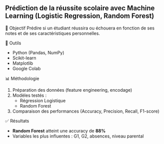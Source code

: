 ## Prédiction de la réussite scolaire avec Machine Learning (Logistic Regression, Random Forest)

📌 Objectif
Prédire si un étudiant réussira ou échouera en fonction de ses notes et de ses caractéristiques personnelles.  

🔧 Outils
- Python (Pandas, NumPy)
- Scikit-learn
- Matplotlib
- Google Colab

📊 Méthodologie
1. Préparation des données (feature engineering, encodage)
2. Modèles testés :
   - Régression Logistique
   - Random Forest
3. Comparaison des performances (Accuracy, Precision, Recall, F1-score)

✅ Résultats
- **Random Forest** atteint une accuracy de **88%**
- Variables les plus influentes : G1, G2, absences, niveau parental
